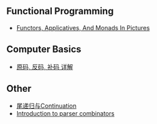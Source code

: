 ## Functional Programming

- [Functors, Applicatives, And Monads In Pictures](http://adit.io/posts/2013-04-17-functors,_applicatives,_and_monads_in_pictures.html)

## Computer Basics
- [原码, 反码, 补码 详解](https://www.cnblogs.com/zhangziqiu/archive/2011/03/30/computercode.html)

## Other
- [尾递归与Continuation](http://blog.zhaojie.me/2009/03/tail-recursion-and-continuation.html)
- [Introduction to parser combinators](https://gist.github.com/yelouafi/556e5159e869952335e01f6b473c4ec1)